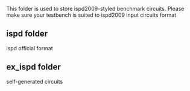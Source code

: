 This folder is used to store ispd2009-styled benchmark circuits.
Please make sure your testbench is suited to ispd2009 input circuits format

## ispd folder
ispd official format

## ex_ispd folder
self-generated circuits
